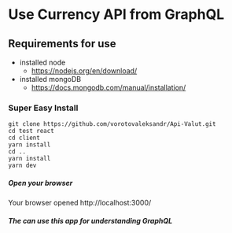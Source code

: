 # Use Currency API from GraphQL
## Requirements for use

+ installed node
  + https://nodejs.org/en/download/
+ installed mongoDB
  + https://docs.mongodb.com/manual/installation/
### Super Easy Install
```
git clone https://github.com/vorotovaleksandr/Api-Valut.git
cd test react 
cd client
yarn install
cd ..
yarn install
yarn dev
```
##### Open your browser 
Your browser opened http://localhost:3000/
##### The can use this app for understanding GraphQL
